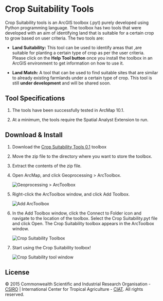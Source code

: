 Crop Suitability Tools
======================

Crop Suitability tools is an ArcGIS toolbox (.pyt) purely developed using Python programming language. The toolbox has two tools that were developed with an aim of identifying land that is suitable for a certain crop to grow based on user criteria. The two tools are:

* **Land Suitability:** This tool can be used to identify areas that ,are suitable for planting a certain type of crop as per the user criteria. Please click on the **Help Tool button** once you install the toolbox in an ArcGIS environment to get information on how to use it.

* **Land Match:** A tool that can be used to find suitable sites that are similar to already existing farmlands under a certain type of crop. This tool is still **under development** and will be shared soon.

## Tool Specifications

1. The tools have been successfully tested in ArcMap 10.1. 

2. At a minimum, the tools require the Spatial Analyst Extension to run.

## Download & Install

1. Download the [Crop Suitability Tools 0.1](https://github.com/nkoech/Crop_Suitability_Tools/releases/download/v0.1/Crop_Suitability_Tools_0.1.zip) toolbox

2. Move the zip file to the directory where you want to store the toolbox.
 
3. Extract the contents of the zip file.

4. Open ArcMap, and click Geoprocessing > ArcToolbox.

	![Geoprocessing > ArcToolbox](https://raw.githubusercontent.com/nkoech/Crop_Suitability_Tools/master/img/gp_arctoolbox.png)

5. Right-click the ArcToolbox window, and click Add Toolbox.

	![Add ArcToolbox](https://raw.githubusercontent.com/nkoech/Crop_Suitability_Tools/master/img/add_toolbox.png)

6. In the Add Toolbox window, click the Connect to Folder icon and navigate to the location of the toolbox. Select the Crop Suitability.pyt file and click Open. The Crop Suitability toolbox appears in the ArcToolbox window.

	![Crop Suitability Toolbox](https://raw.githubusercontent.com/nkoech/Crop_Suitability_Tools/master/img/crop_suitability_toolbox.png)

7. Start using the Crop Suitability toolbox!

	![Crop Suitability tool window](https://raw.githubusercontent.com/nkoech/Crop_Suitability_Tools/master/img/crop_suitability_toolbox_window.png)

## License

© 2015 Commonwealth Scientific and Industrial Research Organisation - [CSIRO](http://www.csiro.au/) | International Center for Tropical Agriculture - [CIAT](http://ciat.cgiar.org/). All rights reserved.
